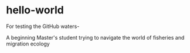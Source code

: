 # hello-world

For testing the GitHub waters-

A beginning Master's student trying to navigate the world of fisheries and migration ecology 
